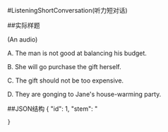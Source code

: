 #ListeningShortConversation(听力短对话)

##实际样题

(An audio) 

A. The man is not good at balancing his budget.

B. She will go purchase the gift herself. 

C. The gift should not be too expensive. 

D. They are gonging to Jane's house-warming party. 

##JSON结构
	{
	    "id": 1,
		"stem": "<audio src="abc.mp3">",
		"pre-show": true,
		"questions":[
			{
				"type": "SingleChoice",
				"pause": 3,
				"shuffle": true,
				"stem": "<audio src="abc.mp3">",
				"options": [
		 			"The man is not good at balancing his budget.",
		  			"She will go purchase the gift herself.",
		  			"The gift should not be too expensive.",
		  			"They are gonging to Jane's house-warming party."
		  		],
		  		"strict": true,
				"reference-answer": 0,
				"answer-analysis": "答案解析"
			}
		]

	}